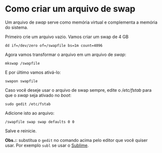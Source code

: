 # Como criar um arquivo de swap

Um arquivo de *swap* serve como memória virtual e complementa a memória do sistema.

Primeiro crie um arquivo vazio. Vamos criar um swap de 4 GB

	dd if=/dev/zero of=/swapfile bs=1m count=4096

Agora vamos transformar o arquivo em um arquivo de *swap*:

	mkswap /swapfile

E por último vamos ativá-lo:

	swapon swapfile

Caso você deseje usar o arquivo de swap sempre, edite o */etc/fstab* para que o *swap* seja ativado no *boot*:


	sudo gedit /etc/fstab

Adicione isto ao arquivo:

	/swapfile swap swap defaults 0 0


Salve e reinicie.

**Obs.:**: substitua o `gedit` no comando acima pelo editor que você quiser usar. Por exemplo `subl` se usar o [Sublime](https://woliveiras.com.br/posts/instalando-o-sublime-text-no-ubuntu/).
